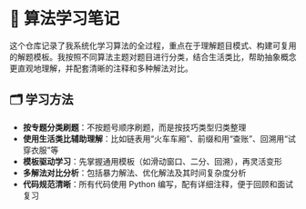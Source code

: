 # 🧠 算法学习笔记

这个仓库记录了我系统化学习算法的全过程，重点在于理解题目模式、构建可复用的解题模板。我按照不同算法主题对题目进行分类，结合生活类比，帮助抽象概念更直观地理解，并配套清晰的注释和多种解法对比。

## 🗂️ 学习方法

* **按专题分类刷题**：不按题号顺序刷题，而是按技巧类型归类整理
* **使用生活类比辅助理解**：比如链表用“火车车厢”、前缀和用“查账”、回溯用“试穿衣服”等
* **模板驱动学习**：先掌握通用模板（如滑动窗口、二分、回溯），再灵活变形
* **多解法对比分析**：包括暴力解法、优化解法及其时间复杂度分析
* **代码规范清晰**：所有代码使用 Python 编写，配有详细注释，便于回顾和面试复习

